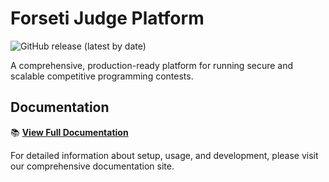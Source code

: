 # Forseti Judge Platform

![GitHub release (latest by date)](https://img.shields.io/github/v/release/leonfoliveira/judge)

A comprehensive, production-ready platform for running secure and scalable competitive programming contests.

## Documentation

📚 **[View Full Documentation](https://leonfoliveira.github.io/judge/)**

For detailed information about setup, usage, and development, please visit our comprehensive documentation site.
